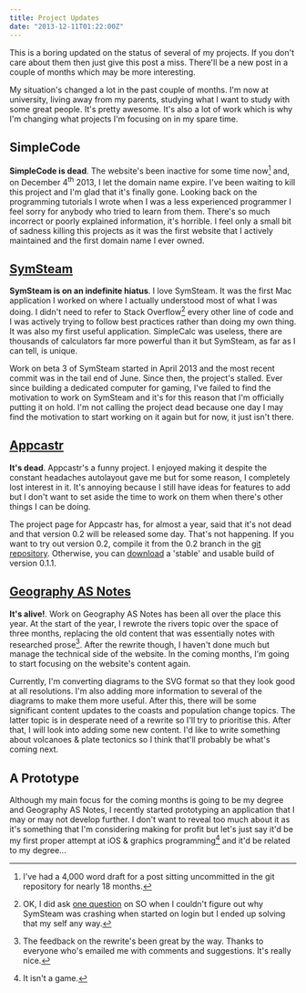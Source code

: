 ```yaml
---
title: Project Updates
date: "2013-12-11T01:22:00Z"
---
```


This is a boring updated on the status of several of my projects. If you don't care about them then just give this post a miss. There'll be a new post in a couple of months which may be more interesting.

<!--more-->

My situation's changed a lot in the past couple of months. I'm now at university, living away from my parents, studying what I want to study with some great people. It's pretty awesome. It's also a lot of work which is why I'm changing what projects I'm focusing on in my spare time.

## SimpleCode

**SimpleCode is dead**. The website's been inactive for some time now[^1] and, on December 4<sup>th</sup> 2013, I let the domain name expire. I've been waiting to kill this project and I'm glad that it's finally gone. Looking back on the programming tutorials I wrote when I was a less experienced programmer I feel sorry for anybody who tried to learn from them. There's so much incorrect or poorly explained information, it's horrible. I feel only a small bit of sadness killing this projects as it was the first website that I actively maintained and the first domain name I ever owned.

## [SymSteam](/projects/symsteam/)

**SymSteam is on an indefinite hiatus**. I love SymSteam. It was the first Mac application I worked on where I actually understood most of what I was doing. I didn't need to refer to Stack Overflow[^2] every other line of code and I was actively trying to follow best practices rather than doing my own thing. It was also my first useful application. SimpleCalc was useless, there are thousands of calculators far more powerful than it but SymSteam, as far as I can tell, is unique.

Work on beta 3 of SymSteam started in April 2013 and the most recent commit was in the tail end of June. Since then, the project's stalled. Ever since building a dedicated computer for gaming, I've failed to find the motivation to work on SymSteam and it's for this reason that I'm officially putting it on hold. I'm not calling the project dead because one day I may find the motivation to start working on it again but for now, it just isn't there.

## [Appcastr](/projects/appcastr/)

**It's dead**. Appcastr's a funny project. I enjoyed making it despite the constant headaches autolayout gave me but for some reason, I completely lost interest in it. It's annoying because I still have ideas for features to add but I don't want to set aside the time to work on them when there's other things I can be doing.

The project page for Appcastr has, for almost a year, said that it's not dead and that version 0.2 will be released some day. That's not happening. If you want to try out version 0.2, compile it from the 0.2 branch in the [git repository][appcastr-repo]. Otherwise, you can [download][appcastr-download] a 'stable' and usable build of version 0.1.1.

[appcastr-repo]: https://github.com/alexjohnj/appcastr
[appcastr-download]: https://github.com/downloads/alexjohnj/appcastr/Appcastr-0.1.1.zip

## [Geography AS Notes](/projects/geographyas/)

**It's alive!**. Work on Geography AS Notes has been all over the place this year. At the start of the year, I rewrote the rivers topic over the space of three months, replacing the old content that was essentially notes with researched prose[^3]. After the rewrite though, I haven't done much but manage the technical side of the website. In the coming months, I'm going to start focusing on the website's content again.

Currently, I'm converting diagrams to the SVG format so that they look good at all resolutions. I'm also adding more information to several of the diagrams to make them more useful. After this, there will be some significant content updates to the coasts and population change topics. The latter topic is in desperate need of a rewrite so I'll try to prioritise this. After that, I will look into adding some new content. I'd like to write something about volcanoes & plate tectonics so I think that'll probably be what's coming next.

## A Prototype

Although my main focus for the coming months is going to be my degree and Geography AS Notes, I recently started prototyping an application that I may or may not develop further. I don't want to reveal too much about it as it's something that I'm considering making for profit but let's just say it'd be my first proper attempt at iOS & graphics programming[^4] and it'd be related to my degree...

[^1]: I've had a 4,000 word draft for a post sitting uncommitted in the git repository for nearly 18 months.

[^2]: OK, I did ask [one question](http://stackoverflow.com/questions/11811119/cocoa-application-crashing-when-launched-on-login) on SO when I couldn't figure out why SymSteam was crashing when started on login but I ended up solving that my self any way.

[^3]: The feedback on the rewrite's been great by the way. Thanks to everyone who's emailed me with comments and suggestions. It's really nice.

[^4]: It isn't a game.

[direct-link]: http://alexjohnj.github.io/simplecode/
